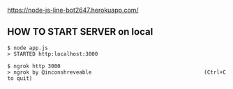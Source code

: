 https://node-js-line-bot2647.herokuapp.com/

## HOW TO START SERVER on local

```
$ node app.js
> STARTED http:localhost:3000

$ ngrok http 3000
> ngrok by @inconshreveable                                    (Ctrl+C to quit)
```

